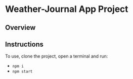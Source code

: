 # Weather-Journal App Project

## Overview


## Instructions
To use, clone the project, open a terminal and run:
- `npm i`
- `npm start`


